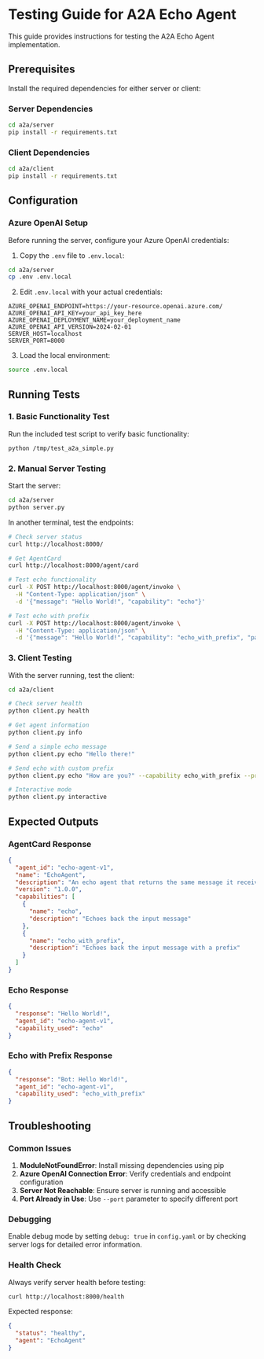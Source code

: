 # Testing Guide for A2A Echo Agent

This guide provides instructions for testing the A2A Echo Agent implementation.

## Prerequisites

Install the required dependencies for either server or client:

### Server Dependencies
```bash
cd a2a/server
pip install -r requirements.txt
```

### Client Dependencies
```bash
cd a2a/client
pip install -r requirements.txt
```

## Configuration

### Azure OpenAI Setup
Before running the server, configure your Azure OpenAI credentials:

1. Copy the `.env` file to `.env.local`:
```bash
cd a2a/server
cp .env .env.local
```

2. Edit `.env.local` with your actual credentials:
```env
AZURE_OPENAI_ENDPOINT=https://your-resource.openai.azure.com/
AZURE_OPENAI_API_KEY=your_api_key_here
AZURE_OPENAI_DEPLOYMENT_NAME=your_deployment_name
AZURE_OPENAI_API_VERSION=2024-02-01
SERVER_HOST=localhost
SERVER_PORT=8000
```

3. Load the local environment:
```bash
source .env.local
```

## Running Tests

### 1. Basic Functionality Test
Run the included test script to verify basic functionality:
```bash
python /tmp/test_a2a_simple.py
```

### 2. Manual Server Testing
Start the server:
```bash
cd a2a/server
python server.py
```

In another terminal, test the endpoints:
```bash
# Check server status
curl http://localhost:8000/

# Get AgentCard
curl http://localhost:8000/agent/card

# Test echo functionality
curl -X POST http://localhost:8000/agent/invoke \
  -H "Content-Type: application/json" \
  -d '{"message": "Hello World!", "capability": "echo"}'

# Test echo with prefix
curl -X POST http://localhost:8000/agent/invoke \
  -H "Content-Type: application/json" \
  -d '{"message": "Hello World!", "capability": "echo_with_prefix", "parameters": {"prefix": "Bot: "}}'
```

### 3. Client Testing
With the server running, test the client:
```bash
cd a2a/client

# Check server health
python client.py health

# Get agent information
python client.py info

# Send a simple echo message
python client.py echo "Hello there!"

# Send echo with custom prefix
python client.py echo "How are you?" --capability echo_with_prefix --prefix "Robot: "

# Interactive mode
python client.py interactive
```

## Expected Outputs

### AgentCard Response
```json
{
  "agent_id": "echo-agent-v1",
  "name": "EchoAgent",
  "description": "An echo agent that returns the same message it receives using Semantic Kernel",
  "version": "1.0.0",
  "capabilities": [
    {
      "name": "echo",
      "description": "Echoes back the input message"
    },
    {
      "name": "echo_with_prefix", 
      "description": "Echoes back the input message with a prefix"
    }
  ]
}
```

### Echo Response
```json
{
  "response": "Hello World!",
  "agent_id": "echo-agent-v1",
  "capability_used": "echo"
}
```

### Echo with Prefix Response
```json
{
  "response": "Bot: Hello World!",
  "agent_id": "echo-agent-v1", 
  "capability_used": "echo_with_prefix"
}
```

## Troubleshooting

### Common Issues

1. **ModuleNotFoundError**: Install missing dependencies using pip
2. **Azure OpenAI Connection Error**: Verify credentials and endpoint configuration
3. **Server Not Reachable**: Ensure server is running and accessible
4. **Port Already in Use**: Use `--port` parameter to specify different port

### Debugging

Enable debug mode by setting `debug: true` in `config.yaml` or by checking server logs for detailed error information.

### Health Check

Always verify server health before testing:
```bash
curl http://localhost:8000/health
```

Expected response:
```json
{
  "status": "healthy",
  "agent": "EchoAgent"
}
```